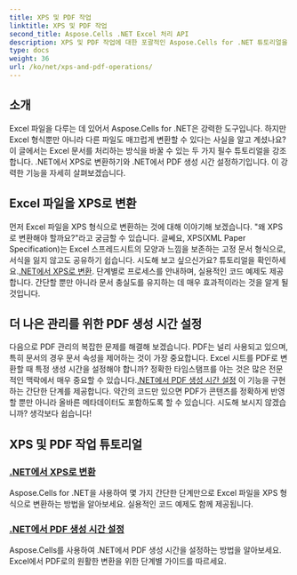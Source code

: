 ```yaml
---
title: XPS 및 PDF 작업
linktitle: XPS 및 PDF 작업
second_title: Aspose.Cells .NET Excel 처리 API
description: XPS 및 PDF 작업에 대한 포괄적인 Aspose.Cells for .NET 튜토리얼을 통해 파일 변환을 간소화하세요.
type: docs
weight: 36
url: /ko/net/xps-and-pdf-operations/
---
```

## 소개

Excel 파일을 다루는 데 있어서 Aspose.Cells for .NET은 강력한 도구입니다. 하지만 Excel 형식뿐만 아니라 다른 파일도 매끄럽게 변환할 수 있다는 사실을 알고 계셨나요? 이 글에서는 Excel 문서를 처리하는 방식을 바꿀 수 있는 두 가지 필수 튜토리얼을 강조합니다. .NET에서 XPS로 변환하기와 .NET에서 PDF 생성 시간 설정하기입니다. 이 강력한 기능을 자세히 살펴보겠습니다. 

## Excel 파일을 XPS로 변환

먼저 Excel 파일을 XPS 형식으로 변환하는 것에 대해 이야기해 보겠습니다. "왜 XPS로 변환해야 할까요?"라고 궁금할 수 있습니다. 글쎄요, XPS(XML Paper Specification)는 Excel 스프레드시트의 모양과 느낌을 보존하는 고정 문서 형식으로, 서식을 잃지 않고도 공유하기 쉽습니다. 시도해 보고 싶으신가요? 튜토리얼을 확인하세요.[.NET에서 XPS로 변환](./converting-to-xps/). 단계별로 프로세스를 안내하며, 실용적인 코드 예제도 제공합니다. 간단할 뿐만 아니라 문서 충실도를 유지하는 데 매우 효과적이라는 것을 알게 될 것입니다.

## 더 나은 관리를 위한 PDF 생성 시간 설정

 다음으로 PDF 관리의 복잡한 문제를 해결해 보겠습니다. PDF는 널리 사용되고 있으며, 특히 문서의 경우 문서 속성을 제어하는 것이 가장 중요합니다. Excel 시트를 PDF로 변환할 때 특정 생성 시간을 설정해야 합니까? 정확한 타임스탬프를 아는 것은 많은 전문적인 맥락에서 매우 중요할 수 있습니다.[.NET에서 PDF 생성 시간 설정](./setting-pdf-creation-time/) 이 기능을 구현하는 간단한 단계를 제공합니다. 약간의 코드만 있으면 PDF가 콘텐츠를 정확하게 반영할 뿐만 아니라 올바른 메타데이터도 포함하도록 할 수 있습니다. 시도해 보시지 않겠습니까? 생각보다 쉽습니다!

## XPS 및 PDF 작업 튜토리얼
### [.NET에서 XPS로 변환](./converting-to-xps/)
Aspose.Cells for .NET을 사용하여 몇 가지 간단한 단계만으로 Excel 파일을 XPS 형식으로 변환하는 방법을 알아보세요. 실용적인 코드 예제도 함께 제공됩니다.
### [.NET에서 PDF 생성 시간 설정](./setting-pdf-creation-time/)
Aspose.Cells를 사용하여 .NET에서 PDF 생성 시간을 설정하는 방법을 알아보세요. Excel에서 PDF로의 원활한 변환을 위한 단계별 가이드를 따르세요.